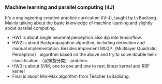 ### Machine learning and parallel computing (4J)
It's a engingeering creative practice curriculum (IV-J), taught by LvBaoliang.   
Mainly talking about the basic knowledge of machine learning and slightly about parallel computing.

- HW1 is about single neuronal perceptron also dip into tensorflow.
- HW2 is about Backpropagation algorithm, including derivation and manual implementation. Besides implement MLQP（Multilayer Quadratic Perceptron） algorithm based on the above and try to solve double helix classification （双螺旋分类） problem.
- HW3 is about SVM, one to one and one to rest, linear kernel and RBF kernel
- Final is about Min-Max algorithm from Teacher LvBaoliang.

